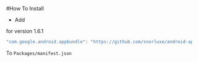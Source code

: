 #How To Install

- Add 

for version 1.6.1

```csharp
"com.google.android.appbundle": "https://github.com/snorluxe/android-app-bundle.git?path=Assets/_Root#1.6.1",
```

To `Packages/manifest.json`
